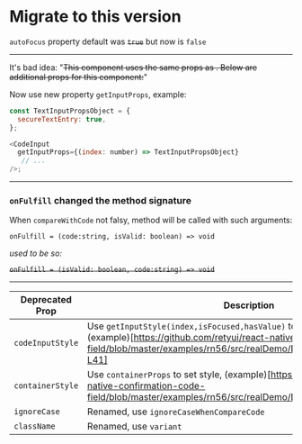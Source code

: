# Migrate to this version

`autoFocus` property default was ~~`true`~~ but now is `false`

--- 

It's bad idea:
"~~This component uses the same props as . Below are additional props for this component:~~"

Now use new property `getInputProps`, example:

```js
const TextInputPropsObject = {
  secureTextEntry: true,
};

<CodeInput 
  getInputProps={(index: number) => TextInputPropsObject}
   // ...
/>;
```

---

### `onFulfill` changed the method signature

When `compareWithCode` not falsy, method will be called with such arguments:

`onFulfill = (code:string, isValid: boolean) => void`

_used to be so:_

~~`onFulfill = (isValid: boolean, code:string) => void`~~

---

| Deprecated Prop  | Description                                                                                                      |
| ---------------- | ---------------------------------------------------------------------------------------------------------------- |
| `codeInputStyle` | Use `getInputStyle(index,isFocused,hasValue)` to set custom style, (example)[https://github.com/retyui/react-native-confirmation-code-field/blob/master/examples/rn56/src/realDemo/DarkExample/index.js#L36-L41] |
| `containerStyle` | Use `containerProps` to set style, (example)[https://github.com/retyui/react-native-confirmation-code-field/blob/master/examples/rn56/src/realDemo/DarkExample/index.js#L48]                                       |
| `ignoreCase`     | Renamed, use `ignoreCaseWhenCompareCode`                                                                             |
| `className`      | Renamed, use `variant`                                                                                           |

